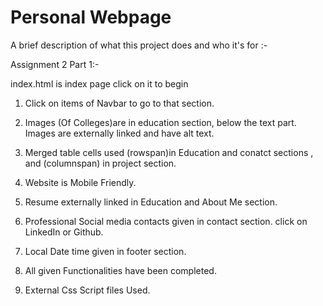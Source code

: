 
# Personal Webpage

A brief description of what this project does and who it's for :-

Assignment 2 Part 1:-

index.html is index page
click on it to begin

1) Click on items of Navbar to go to that section.

2) Images (Of Colleges)are in education section, below the text part. Images are externally linked and have alt text.

3) Merged table cells used (rowspan)in Education and conatct sections , and (columnspan) in project section.

4) Website is Mobile Friendly.

5) Resume externally linked in Education and About Me section.

6) Professional Social media contacts given in contact section.
	click on LinkedIn or Github.

7) Local Date time given in footer section.

8) All given Functionalities have been completed.

9) External Css Script files Used.